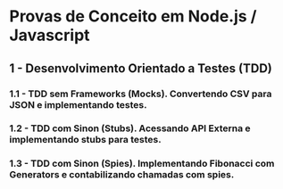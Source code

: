 # Provas de Conceito em Node.js / Javascript

## 1 - Desenvolvimento Orientado a Testes (TDD)

### 1.1 - TDD sem Frameworks (Mocks). Convertendo CSV para JSON e implementando testes.
### 1.2 - TDD com Sinon (Stubs). Acessando API Externa e implementando stubs para testes.
### 1.3 - TDD com Sinon (Spies). Implementando Fibonacci com Generators e contabilizando chamadas com spies.
